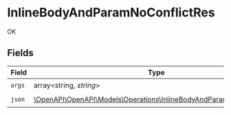 # InlineBodyAndParamNoConflictRes

OK


## Fields

| Field                                                                                                                              | Type                                                                                                                               | Required                                                                                                                           | Description                                                                                                                        |
| ---------------------------------------------------------------------------------------------------------------------------------- | ---------------------------------------------------------------------------------------------------------------------------------- | ---------------------------------------------------------------------------------------------------------------------------------- | ---------------------------------------------------------------------------------------------------------------------------------- |
| `args`                                                                                                                             | array<string, *string*>                                                                                                            | :heavy_check_mark:                                                                                                                 | N/A                                                                                                                                |
| `json`                                                                                                                             | [\OpenAPI\OpenAPI\Models\Operations\InlineBodyAndParamNoConflictJson](../../models/operations/InlineBodyAndParamNoConflictJson.md) | :heavy_check_mark:                                                                                                                 | N/A                                                                                                                                |